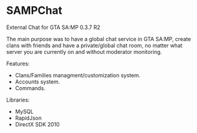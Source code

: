 # SAMPChat
External Chat for GTA SA:MP 0.3.7 R2

The main purpose was to have a global chat service in GTA SA:MP, create clans with friends and have a private/global chat room, 
no matter what server you are currently on and without moderator monitoring.

Features:
- Clans/Families managment/customization system.
- Accounts system.
- Commands.

Libraries:
- MySQL
- RapidJson
- DirectX SDK 2010
